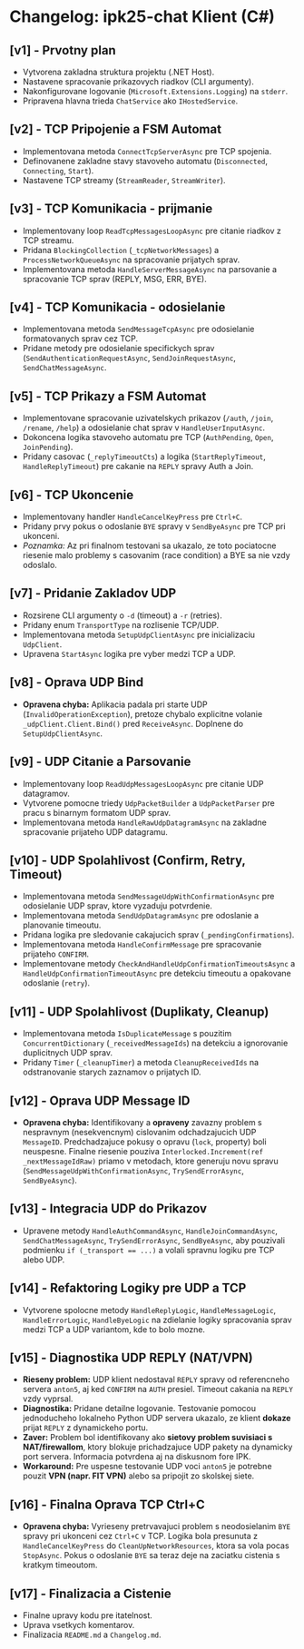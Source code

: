 # Changelog: ipk25-chat Klient (C#)

## [v1] - Prvotny plan
* Vytvorena zakladna struktura projektu (.NET Host).
* Nastavene spracovanie prikazovych riadkov (CLI argumenty).
* Nakonfigurovane logovanie (`Microsoft.Extensions.Logging`) na `stderr`.
* Pripravena hlavna trieda `ChatService` ako `IHostedService`.

## [v2] - TCP Pripojenie a FSM Automat
* Implementovana metoda `ConnectTcpServerAsync` pre TCP spojenia.
* Definovanene zakladne stavy stavoveho automatu (`Disconnected`, `Connecting`, `Start`).
* Nastavene TCP streamy (`StreamReader`, `StreamWriter`).

## [v3] - TCP Komunikacia - prijmanie
* Implementovany loop `ReadTcpMessagesLoopAsync` pre citanie riadkov z TCP streamu.
* Pridana `BlockingCollection` (`_tcpNetworkMessages`) a `ProcessNetworkQueueAsync` na spracovanie prijatych sprav.
* Implementovana metoda `HandleServerMessageAsync` na parsovanie a spracovanie TCP sprav (REPLY, MSG, ERR, BYE).

## [v4] - TCP Komunikacia - odosielanie
* Implementovana metoda `SendMessageTcpAsync` pre odosielanie formatovanych sprav cez TCP.
* Pridane metody pre odosielanie specifickych sprav (`SendAuthenticationRequestAsync`, `SendJoinRequestAsync`, `SendChatMessageAsync`.

## [v5] - TCP Prikazy a FSM Automat
* Implementovane spracovanie uzivatelskych prikazov (`/auth`, `/join`, `/rename`, `/help`) a odosielanie chat sprav v `HandleUserInputAsync`.
* Dokoncena logika stavoveho automatu pre TCP (`AuthPending`, `Open`, `JoinPending`).
* Pridany casovac (`_replyTimeoutCts`) a logika (`StartReplyTimeout`, `HandleReplyTimeout`) pre cakanie na `REPLY` spravy Auth a Join.

## [v6] - TCP Ukoncenie
* Implementovany handler `HandleCancelKeyPress` pre `Ctrl+C`.
* Pridany prvy pokus o odoslanie `BYE` spravy v `SendByeAsync` pre TCP pri ukonceni.
* *Poznamka:* Az pri finalnom testovani sa ukazalo, ze toto pociatocne riesenie malo problemy s casovanim (race condition) a BYE sa nie vzdy odoslalo.

## [v7] - Pridanie Zakladov UDP
* Rozsirene CLI argumenty o `-d` (timeout) a `-r` (retries).
* Pridany enum `TransportType` na rozlisenie TCP/UDP.
* Implementovana metoda `SetupUdpClientAsync` pre inicializaciu `UdpClient`.
* Upravena `StartAsync` logika pre vyber medzi TCP a UDP.

## [v8] - Oprava UDP Bind
* **Opravena chyba:** Aplikacia padala pri starte UDP (`InvalidOperationException`), pretoze chybalo explicitne volanie `_udpClient.Client.Bind()` pred `ReceiveAsync`. Doplnene do `SetupUdpClientAsync`.

## [v9] - UDP Citanie a Parsovanie
* Implementovany loop `ReadUdpMessagesLoopAsync` pre citanie UDP datagramov.
* Vytvorene pomocne triedy `UdpPacketBuilder` a `UdpPacketParser` pre pracu s binarnym formatom UDP sprav.
* Implementovana metoda `HandleRawUdpDatagramAsync` na zakladne spracovanie prijateho UDP datagramu.

## [v10] - UDP Spolahlivost (Confirm, Retry, Timeout)
* Implementovana metoda `SendMessageUdpWithConfirmationAsync` pre odosielanie UDP sprav, ktore vyzaduju potvrdenie.
* Implementovana metoda `SendUdpDatagramAsync` pre odoslanie a planovanie timeoutu.
* Pridana logika pre sledovanie cakajucich sprav (`_pendingConfirmations`).
* Implementovana metoda `HandleConfirmMessage` pre spracovanie prijateho `CONFIRM`.
* Implementovane metody `CheckAndHandleUdpConfirmationTimeoutsAsync` a `HandleUdpConfirmationTimeoutAsync` pre detekciu timeoutu a opakovane odoslanie (`retry`).

## [v11] - UDP Spolahlivost (Duplikaty, Cleanup)
* Implementovana metoda `IsDuplicateMessage` s pouzitim `ConcurrentDictionary` (`_receivedMessageIds`) na detekciu a ignorovanie duplicitnych UDP sprav.
* Pridany `Timer` (`_cleanupTimer`) a metoda `CleanupReceivedIds` na odstranovanie starych zaznamov o prijatych ID.

## [v12] - Oprava UDP Message ID
* **Opravena chyba:** Identifikovany a **opraveny** zavazny problem s nespravnym (nesekvencnym) cislovanim odchadzajucich UDP `MessageID`. Predchadzajuce pokusy o opravu (`lock`, property) boli neuspesne. Finalne riesenie pouziva `Interlocked.Increment(ref _nextMessageIdRaw)` priamo v metodach, ktore generuju novu spravu (`SendMessageUdpWithConfirmationAsync`, `TrySendErrorAsync`, `SendByeAsync`).

## [v13] - Integracia UDP do Prikazov
* Upravene metody `HandleAuthCommandAsync`, `HandleJoinCommandAsync`, `SendChatMessageAsync`, `TrySendErrorAsync`, `SendByeAsync`, aby pouzivali podmienku `if (_transport == ...)` a volali spravnu logiku pre TCP alebo UDP.

## [v14] - Refaktoring Logiky pre UDP a TCP
* Vytvorene spolocne metody `HandleReplyLogic`, `HandleMessageLogic`, `HandleErrorLogic`, `HandleByeLogic` na zdielanie logiky spracovania sprav medzi TCP a UDP variantom, kde to bolo mozne.

## [v15] - Diagnostika UDP REPLY (NAT/VPN)
* **Rieseny problem:** UDP klient nedostaval `REPLY` spravy od referencneho servera `anton5`, aj ked `CONFIRM` na `AUTH` presiel. Timeout cakania na `REPLY` vzdy vyprsal.
* **Diagnostika:** Pridane detailne logovanie. Testovanie pomocou jednoducheho lokalneho Python UDP servera ukazalo, ze klient **dokaze** prijat `REPLY` z dynamickeho portu.
* **Zaver:** Problem bol identifikovany ako **sietovy problem suvisiaci s NAT/firewallom**, ktory blokuje prichadzajuce UDP pakety na dynamicky port servera. Informacia potvrdena aj na diskusnom fore IPK.
* **Workaround:** Pre uspesne testovanie UDP voci `anton5` je potrebne pouzit **VPN (napr. FIT VPN)** alebo sa pripojit zo skolskej siete.

## [v16] - Finalna Oprava TCP Ctrl+C
* **Opravena chyba:** Vyrieseny pretrvavajuci problem s neodosielanim `BYE` spravy pri ukonceni cez `Ctrl+C` v TCP. Logika bola presunuta z `HandleCancelKeyPress` do `CleanUpNetworkResources`, ktora sa vola pocas `StopAsync`. Pokus o odoslanie `BYE` sa teraz deje na zaciatku cistenia s kratkym timeoutom.

## [v17] - Finalizacia a Cistenie
* Finalne upravy kodu pre itatelnost.
* Uprava vsetkych komentarov.
* Finalizacia `README.md` a `Changelog.md`.
